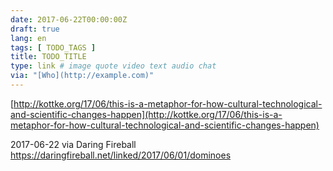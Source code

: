 ```yaml
---
date: 2017-06-22T00:00:00Z
draft: true
lang: en
tags: [ TODO_TAGS ]
title: TODO_TITLE
type: link # image quote video text audio chat
via: "[Who](http://example.com)"
---
```



[http://kottke.org/17/06/this-is-a-metaphor-for-how-cultural-technological-and-scientific-changes-happen](http://kottke.org/17/06/this-is-a-metaphor-for-how-cultural-technological-and-scientific-changes-happen)

2017-06-22 via Daring Fireball
https://daringfireball.net/linked/2017/06/01/dominoes
